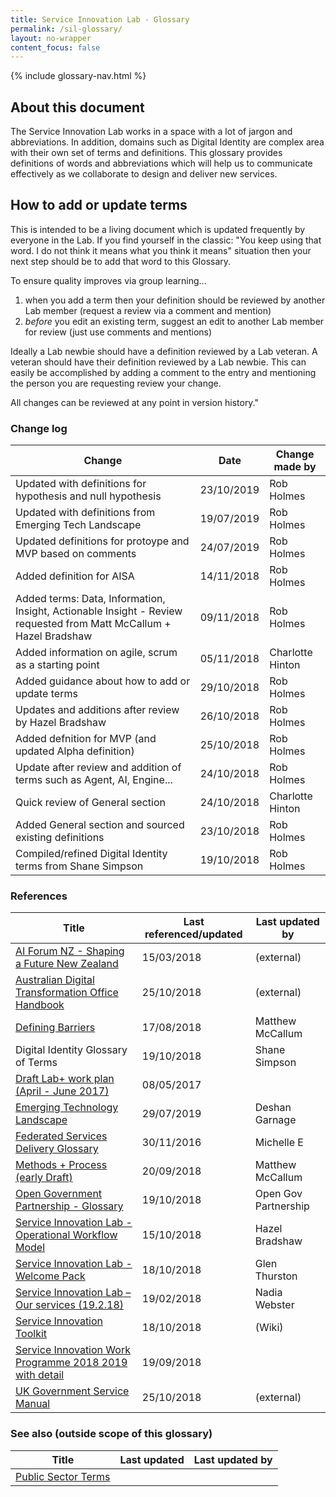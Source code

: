 ```yaml
---
title: Service Innovation Lab - Glossary
permalink: /sil-glossary/
layout: no-wrapper
content_focus: false
---
```

{% include glossary-nav.html %}

## About this document

The Service Innovation Lab works in a space with a lot of jargon and abbreviations. In addition, domains such as Digital Identity are complex area with their own set of terms and definitions. This glossary provides definitions of words and abbreviations which will help us to communicate effectively as we collaborate to design and deliver new services.

## How to add or update terms

This is intended to be a living document which is updated frequently by everyone in the Lab. If you find yourself in the classic: "You keep using that word. I do not think it means what you think it means" situation then your next step should be to add that word to this Glossary.

To ensure quality improves via group learning...

1. when you add a term then your definition should be reviewed by another Lab member (request a review via a comment and mention)
2. _before_ you edit an existing term, suggest an edit to another Lab member for review (just use comments and mentions)

Ideally a Lab newbie should have a definition reviewed by a Lab veteran. A veteran should have their definition reviewed by a Lab newbie. This can easily be accomplished by adding a comment to the entry and mentioning the person you are requesting review your change.

All changes can be reviewed at any point in version history."

### Change log

| Change | Date | Change made by |
|---|---|---|
| Updated with definitions for hypothesis and null hypothesis  | 23/10/2019 | Rob Holmes |
| Updated with definitions from Emerging Tech Landscape | 19/07/2019 | Rob Holmes |
| Updated definitions for protoype and MVP based on comments | 24/07/2019 | Rob Holmes |
| Added definition for AISA | 14/11/2018 | Rob Holmes |
| Added terms: Data, Information, Insight, Actionable Insight - Review requested from Matt McCallum + Hazel Bradshaw | 09/11/2018 | Rob Holmes |
| Added information on agile, scrum as a starting point | 05/11/2018 | Charlotte Hinton |
| Added guidance about how to add or update terms | 29/10/2018 | Rob Holmes |
| Updates and additions after review by Hazel Bradshaw | 26/10/2018 | Rob Holmes |
| Added defnition for MVP (and updated Alpha definition) | 25/10/2018 | Rob Holmes |
| Update after review and addition of terms such as Agent, AI, Engine... | 24/10/2018 | Rob Holmes |
| Quick review of General section | 24/10/2018 | Charlotte Hinton |
| Added General section and sourced existing definitions | 23/10/2018 | Rob Holmes |
| Compiled/refined Digital Identity terms from Shane Simpson | 19/10/2018 | Rob Holmes |

### References

| Title | Last referenced/updated | Last updated by |
|---|---|---|
| [AI Forum NZ - Shaping a Future New Zealand](https://aiforum.org.nz/wp-content/uploads/2018/07/AI-Report-2018_web-version.pdf) | 15/03/2018 | (external) |
| [Australian Digital Transformation Office Handbook](https://ausdto.github.io/service-handbook/alpha/4-finishing-alpha/4-1-defining-mvp.html%20UK%20Government%20Service%20Manual%20https://www.gov.uk/service-manual/agile-delivery/) | 25/10/2018 | (external) |
| [Defining Barriers](https://docs.google.com/document/d/1sYu53uagDohMLbuU14VdMUM1fL8AvTwXSWiJcmYdNgE/edit?usp=sharing) | 17/08/2018 | Matthew McCallum |
| Digital Identity Glossary of Terms | 19/10/2018 | Shane Simpson |
| [Draft Lab+ work plan (April - June 2017)](https://docs.google.com/presentation/d/16EY6o7udZFjp2DsFEPSZyvWKpS5AlCTv8wflRgPCj8s/edit?usp=sharing) | 08/05/2017 |  |
| [Emerging Technology Landscape](https://docs.google.com/drawings/d/1BpQacjDCJbVPXoyHb9No6EbrIrB2J9quCf1LOSKe9EA/edit?usp=sharing) | 29/07/2019 | Deshan Garnage |
| [Federated Services Delivery Glossary](https://docs.google.com/document/d/1RynDtghq41mxRCL86vRgn_M4KjyDigJtamjEd9IJnKw/edit?usp=sharing) | 30/11/2016 | Michelle E |
| [Methods + Process (early Draft)](https://docs.google.com/document/d/1PTWfJ6xmV4Lo5-1MghOGjl9sei13RUHZErDERtynWYg/edit?usp=sharing) | 20/09/2018 | Matthew McCallum |
| [Open Government Partnership - Glossary](https://www.opengovpartnership.org/glossary) | 19/10/2018 | Open Gov Partnership |
| [Service Innovation Lab - Operational Workflow Model](https://docs.google.com/document/d/1vxH0hOLGa9SQGH7xIQnODQXUIqKl7TDa0svCCBAEDAM/edit?usp=sharing) | 15/10/2018 | Hazel Bradshaw |
| [Service Innovation Lab - Welcome Pack](https://docs.google.com/document/d/1DQOS4bhd8VcZY2ftpGGN-lco-5jdiI9_z66Yg4Jpu-Y/edit?usp=sharing) | 18/10/2018 | Glen Thurston |
| [Service Innovation Lab – Our services (19.2.18)](https://docs.google.com/document/d/1z9UM52fDCtXFFVnwjgCjwxtgynrC-iFut7aBrhFSVqg/edit?usp=sharing) | 19/02/2018 | Nadia Webster |
| [Service Innovation Toolkit](http://serviceinnovationtoolkit.wikidot.com/) | 18/10/2018 | (Wiki) |
| [Service Innovation Work Programme 2018 2019 with detail](https://drive.google.com/open?id=1fLO2VbHkHccF4A1ixoTsRkNBgF8hzSFU) | 19/09/2018 |  |
| [UK Government Service Manual](https://www.gov.uk/service-manual/agile-delivery/how-the-alpha-phase-works) | 25/10/2018 | (external) |

### See also (outside scope of this glossary)

| Title | Last updated | Last updated by |
|---|---|---|
| [Public Sector Terms](https://www.ssc.govt.nz/sites/all/files/general-glossary-public-sector-terms.pdf)  |   |   |

